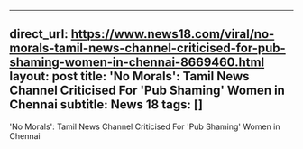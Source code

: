 
---
direct_url: https://www.news18.com/viral/no-morals-tamil-news-channel-criticised-for-pub-shaming-women-in-chennai-8669460.html
layout: post
title: 'No Morals': Tamil News Channel Criticised For 'Pub Shaming' Women in Chennai
subtitle: News 18
tags: []
---

'No Morals': Tamil News Channel Criticised For 'Pub Shaming' Women in Chennai

